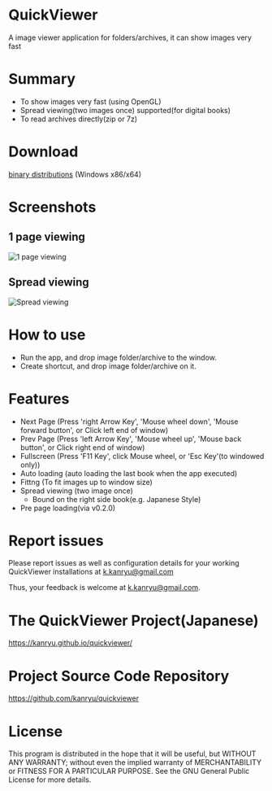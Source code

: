 QuickViewer
===========

A image viewer application for folders/archives, it can show images very fast

# Summary

 - To show images very fast (using OpenGL)
 - Spread viewing(two images once) supported(for digital books)
 - To read archives directly(zip or 7z)

# Download

[binary distributions](https://github.com/kanryu/quickviewer/releases) (Windows x86/x64)

# Screenshots

## 1 page viewing


![1 page viewing](https://github.com/kanryu/quickviewer/wiki/images/singleview.jpg)

## Spread viewing

![Spread viewing](https://github.com/kanryu/quickviewer/wiki/images/dualview.jpg)

# How to use

- Run the app, and drop image folder/archive to the window.
- Create shortcut, and drop image folder/archive on it.


# Features

- Next Page (Press 'right Arrow Key', 'Mouse wheel down', 'Mouse forward button', or Click left end of window)
- Prev Page (Press 'left Arrow Key', 'Mouse wheel up', 'Mouse back button', or Click right end of window)
- Fullscreen (Press 'F11 Key', click Mouse wheel, or 'Esc Key'(to windowed only))
- Auto loading (auto loading the last book when the app executed)
- Fittng (To fit images up to window size)
- Spread viewing (two image once)
    - Bound on the right side book(e.g. Japanese Style)
- Pre page loading(via v0.2.0)

# Report issues

Please report issues as well as configuration details for your working 
QuickViewer installations at <k.kanryu@gmail.com>

Thus, your feedback is welcome at <k.kanryu@gmail.com>.


# The QuickViewer Project(Japanese)

https://kanryu.github.io/quickviewer/

# Project Source Code Repository

https://github.com/kanryu/quickviewer

# License

This program is distributed in the hope that it will be useful, but WITHOUT ANY WARRANTY; without even the implied warranty of MERCHANTABILITY or FITNESS FOR A PARTICULAR PURPOSE. See the GNU General Public License for more details.

